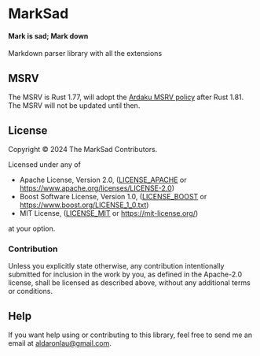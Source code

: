 # MarkSad

#### Mark is sad; Mark down

Markdown parser library with all the extensions

## MSRV

The MSRV is Rust 1.77, will adopt the [Ardaku MSRV policy] after Rust 1.81.
The MSRV will not be updated until then.

## License
Copyright © 2024 The MarkSad Contributors.

Licensed under any of
 - Apache License, Version 2.0, ([LICENSE\_APACHE] or
   <https://www.apache.org/licenses/LICENSE-2.0>)
 - Boost Software License, Version 1.0, ([LICENSE\_BOOST] or
   <https://www.boost.org/LICENSE_1_0.txt>)
 - MIT License, ([LICENSE\_MIT] or <https://mit-license.org/>)

at your option.

### Contribution
Unless you explicitly state otherwise, any contribution intentionally submitted
for inclusion in the work by you, as defined in the Apache-2.0 license, shall be
licensed as described above, without any additional terms or conditions.

## Help
If you want help using or contributing to this library, feel free to send me an
email at <aldaronlau@gmail.com>.

[Ardaku MSRV policy]: https://github.com/ardaku/.github/blob/v1/profile/MSRV.md
[LICENSE\_APACHE]: https://github.com/AldaronLau/marksad/blob/v0/LICENSE_APACHE
[LICENSE\_BOOST]: https://github.com/AldaronLau/marksad/blob/v0/LICENSE_BOOST
[LICENSE\_MIT]: https://github.com/AldaronLau/marksad/blob/v0/LICENSE_MIT
